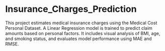 # Insurance_Charges_Prediction
This project estimates medical insurance charges using the Medical Cost Personal Dataset. A Linear Regression model is trained to predict claim amounts based on personal factors. It includes visual analysis of BMI, age, and smoking status, and evaluates model performance using MAE and RMSE.
